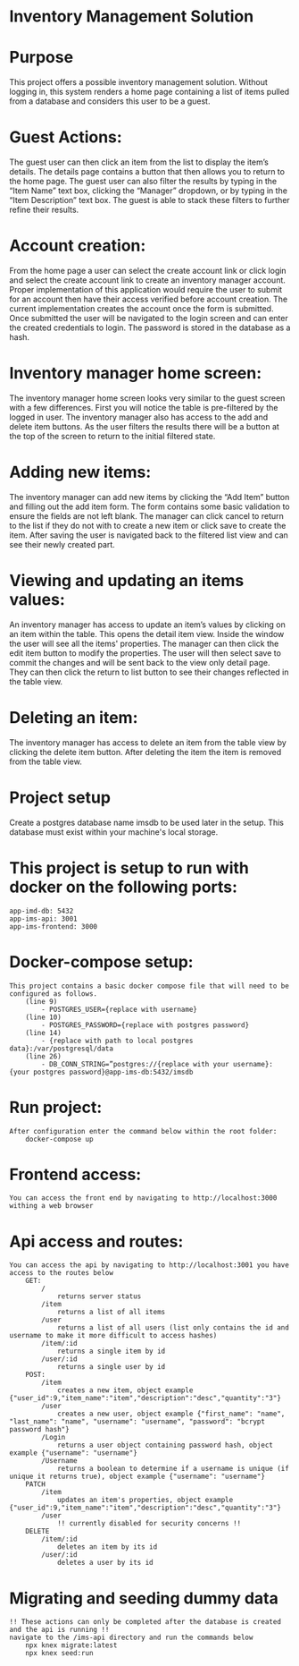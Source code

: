 # Inventory Management Solution

# Purpose
 This project offers a possible inventory management solution. Without logging in, this system renders a home page containing a list of items pulled from a database and considers this user to be a guest. 

# Guest Actions:
The guest user can then click an item from the list to display the item’s details. The details page contains a button that then allows you to return to the home page. The guest user can also filter the results by typing in the “Item Name” text box, clicking the “Manager” dropdown, or by typing in the “Item Description” text box. The guest is able to stack these filters to further refine their results.

# Account creation:
From the home page a user can select the create account link or click login and select the create account link to create an inventory manager account. Proper implementation of this application would require the user to submit for an account then have their access verified before account creation. The current implementation creates the account once the form is submitted. Once submitted the user will be navigated to the login screen and can enter the created credentials to login. The password is stored in the database as a hash.

# Inventory manager home screen:
The inventory manager home screen looks very similar to the guest screen with a few differences. First you will notice the table is pre-filtered by the logged in user. The inventory manager also has access to the add and delete item buttons. As the user filters the results there will be a button at the top of the screen to return to the initial filtered state.

# Adding new items:
The inventory manager can add new items by clicking the “Add Item” button and filling out the add item form. The form contains some basic validation to ensure the fields are not left blank. The manager can click cancel to return to the list if they do not with to create a new item or click save to create the item. After saving the user is navigated back to the filtered list view and can see their newly created part.

# Viewing and updating an items values:
An inventory manager has access to update an item’s values by clicking on an item within the table. This opens the detail item view. Inside the window the user will see all the items' properties. The manager can then click the edit item button to modify the properties. The user will then select save to commit the changes and will be sent back to the view only detail page. They can then click the return to list button to see their changes reflected in the table view.

# Deleting an item:
The inventory manager has access to delete an item from the table view by clicking the delete item button. After deleting the item the item is removed from the table view.

# Project setup
Create a postgres database name imsdb to be used later in the setup. This database must exist within your machine's local storage.

# This project is setup to run with docker on the following ports:
    app-imd-db: 5432 
    app-ims-api: 3001 
    app-ims-frontend: 3000

# Docker-compose setup:
    This project contains a basic docker compose file that will need to be configured as follows.
        (line 9)
            - POSTGRES_USER={replace with username}
        (line 10)
            - POSTGRES_PASSWORD={replace with postgres password}
        (line 14)
            - {replace with path to local postgres data}:/var/postgresql/data
        (line 26)
            - DB_CONN_STRING=”postgres://{replace with your username}:{your postgres password}@app-ims-db:5432/imsdb

# Run project:
    After configuration enter the command below within the root folder:
        docker-compose up

# Frontend access:
    You can access the front end by navigating to http://localhost:3000 withing a web browser

# Api access and routes:
    You can access the api by navigating to http://localhost:3001 you have access to the routes below
        GET:
            /
                returns server status
            /item
                returns a list of all items
            /user
                returns a list of all users (list only contains the id and username to make it more difficult to access hashes)
            /item/:id
                returns a single item by id
            /user/:id
                returns a single user by id
        POST:
            /item
                creates a new item, object example {"user_id":9,"item_name":"item","description":"desc","quantity":"3"}
            /user
                creates a new user, object example {"first_name": "name", "last_name": "name", "username": "username", "password": "bcrypt password hash"}
            /Login
                returns a user object containing password hash, object example {"username": "username"}
            /Username
                returns a boolean to determine if a username is unique (if unique it returns true), object example {"username": "username"}
        PATCH
            /item
                updates an item's properties, object example {"user_id":9,"item_name":"item","description":"desc","quantity":"3"}
            /user
                !! currently disabled for security concerns !!
        DELETE
            /item/:id
                deletes an item by its id
            /user/:id
                deletes a user by its id
# Migrating and seeding dummy data
    !! These actions can only be completed after the database is created and the api is running !!
    navigate to the /ims-api directory and run the commands below
        npx knex migrate:latest
        npx knex seed:run

